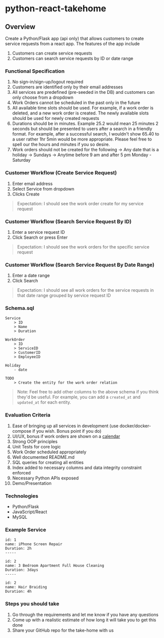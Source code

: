# python-react-takehome

## Overview

Create a Python/Flask app (api only) that allows customers to create service requests from a react app. The features of the app include 

1. Customers can create service requests
2. Customers can search service requests by ID or date range 


### Functional Specification

1. No sign-in/sign-up/logout required 
2. Customers are identified only by their email addresses 
3. All services are predefined (pre-seeded in the DB) and customers can only choose from a dropdown
4. Work Orders cannot be scheduled in the past only in the future
5. All available time slots should be used. For example, if a work order is deleted, and a new work order is created. The newly available slots should be used for newly created requests
6. Durations should be in minutes. Example 25.2 would mean 25 minutes 2 seconds but should be presented to users after a search in a friendly format. For example, after a successful search, I wouldn't show 65.40 to a user rather 1hr 5min would be more appropriate. Please feel free to spell our the hours and minutes if you so desire. 
7. Work orders should not be created for the following 
    -> Any date that is a holiday 
    -> Sundays 
    -> Anytime before 9 am and after 5 pm Monday - Saturday


### Customer Workflow (Create Service Request)

1. Enter email address 
2. Select Service from dropdown 
3. Clicks Create 

> Expectation: I should see the work order create for my service request

### Customer Workflow (Search Service Request By ID)

1. Enter a service request ID
2. Click Search or press Enter 

> Expectation: I should see the work orders for the specific service request 

### Customer Workflow (Search Service Request By Date Range)

1. Enter a date range 
2. Click Search 

> Expectation: I should see all work orders for the service requests in that date range grouped by service request ID 


### Schema.sql 

```
Service 
    > ID
    > Name
    > Duration

WorkOrder
    > ID
    > ServiceID 
    > CustomerID 
    > EmployeeID

Holiday 
    - date 

TODO 
    > Create the entity for the work order relation
```

> Note: Feel free to add other columns to the above schema if you think they'd be useful. For example, you can add a `created_at` and `updated_at` for each entity. 


### Evaluation Criteria 

1. Ease of bringing up all services in development (use docker/docker-compose if you wish. Bonus point if you do)
2. UI/UX, bonus if work orders are shown on a [calendar](https://devexpress.github.io/devextreme-reactive/react/scheduler/)
3. Strong OOP principles 
4. Unit Tests for core logic
5. Work Order scheduled appropriately 
6. Well documented README.md 
7. SQL queries for creating all entities
8. Index added to necessary columns and data integrity constraint enforced 
9. Necessary Python APIs exposed
10. Demo/Presentation

### Technologies 

- Python/Flask 
- JavaScript/React 
- MySQL 

### Example Service 

```
id: 1
name: iPhone Screen Repair 
Duration: 2h 
-----

id: 2 
name: 3 Bedroom Apartment Full House Cleaning 
Duration: 3days
-----

id: 2
name: Hair Braiding
Duration: 4h
```

### Steps you should take 

1. Go through the requirements and let me know if you have any questions 
2. Come up with a realistic estimate of how long it will take you to get this done
3. Share your GitHub repo for the take-home with us
